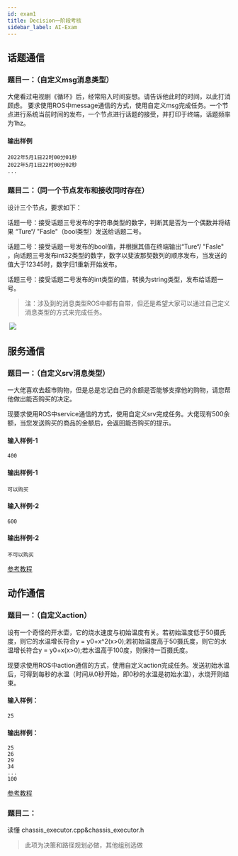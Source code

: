 ```yaml
---
id: exam1
title: Decision一阶段考核
sidebar_label: AI-Exam
---
```


<!-- # 任务 -->
## 话题通信
### 题目一：（自定义msg消息类型）
大佬看过电视剧《循环》后，经常陷入时间妄想。请告诉他此时的时间，以此打消顾虑。
要求使用ROS中message通信的方式，使用自定义msg完成任务。一个节点进行系统当前时间的发布，一个节点进行话题的接受，并打印于终端，话题频率为1hz。
#### 输出样例
	2022年5月1日22时00分01秒
	2022年5月1日22时00分02秒
	...
### 题目二：（同一个节点发布和接收同时存在）
设计三个节点，要求如下：
	
话题一号：接受话题三号发布的字符串类型的数字，判断其是否为一个偶数并将结果 “Ture“/ "Fasle"（bool类型）发送给话题二号。
	
话题二号：接受话题一号发布的bool值，并根据其值在终端输出“Ture“/ "Fasle" ，向话题三号发布int32类型的数字，数字以斐波那契数列的顺序发布，当发送的值大于12345时，数字归1重新开始发布。
	
话题三号：接受话题二号发布的int类型的值，转换为string类型，发布给话题一号。

> 注：涉及到的消息类型ROS中都有自带，但还是希望大家可以通过自己定义消息类型的方式来完成任务。


​	![](https://s3.bmp.ovh/imgs/2022/05/01/ea3702ede64f28c1.png)
## 服务通信
### 题目一：（自定义srv消息类型）
一大佬喜欢去超市购物，但是总是忘记自己的余额是否能够支撑他的购物，请您帮他做出能否购买的决定。
		
现要求使用ROS中service通信的方式，使用自定义srv完成任务。大佬现有500余额，当您发送购买的商品的金额后，会返回能否购买的提示。

#### 输入样例-1
	400
#### 输出样例-1
	可以购买
#### 输入样例-2
	600
#### 输出样例-2
	不可以购买
[参考教程](https://zhuanlan.zhihu.com/p/354665530)

## 动作通信
### 题目一：（自定义action）
设有一个奇怪的开水壶，它的烧水速度与初始温度有关。若初始温度低于50摄氏度，则它的水温增长符合y = y0+x^2(x>0);若初始温度高于50摄氏度，则它的水温增长符合y = y0+x(x>0);若水温高于100度，则保持一百摄氏度。
	
现要求使用ROS中action通信的方式，使用自定义action完成任务。发送初始水温后，可得到每秒的水温（时间从0秒开始，即0秒的水温是初始水温），水烧开则结束。

#### 输入样例：
	25
#### 输出样例：
	25
	26
	29
	34
	...
	100
[参考教程](https://zhuanlan.zhihu.com/p/366180924)

### 题目二：
读懂 chassis_executor.cpp&chassis_executor.h

> 此项为决策和路径规划必做，其他组别选做
